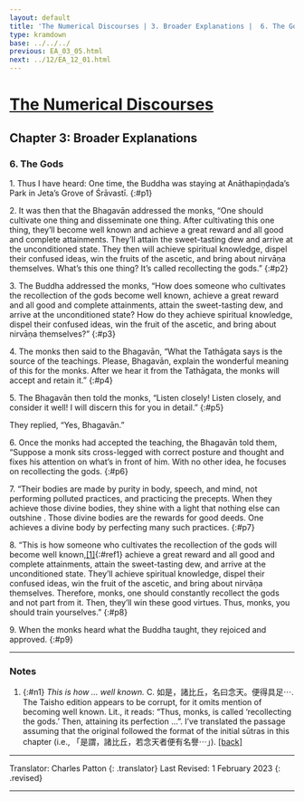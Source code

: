 ```yaml
---
layout: default
title: 'The Numerical Discourses | 3. Broader Explanations |  6. The Gods'
type: kramdown
base: ../../../
previous: EA_03_05.html
next: ../12/EA_12_01.html
---
```


# [The Numerical Discourses](../index.html)
## Chapter 3: Broader Explanations
### 6. The Gods

1\. Thus I have heard: One time, the Buddha was staying at Anāthapiṇḍada’s Park in Jeta’s Grove of Śrāvastī.
{:#p1}

2\. It was then that the Bhagavān addressed the monks, “One should cultivate one thing and disseminate one thing. After cultivating this one thing, they’ll become well known and achieve a great reward and all good and complete attainments. They’ll attain the sweet-tasting dew and arrive at the unconditioned state. They then will achieve spiritual knowledge, dispel their confused ideas, win the fruits of the ascetic, and bring about nirvāṇa themselves. What’s this one thing? It’s called recollecting the gods.”
{:#p2}

3\. The Buddha addressed the monks, “How does someone who cultivates the recollection of the gods become well known, achieve a great reward and all good and complete attainments, attain the sweet-tasting dew, and arrive at the unconditioned state? How do they achieve spiritual knowledge, dispel their confused ideas, win the fruit of the ascetic, and bring about nirvāṇa themselves?”
{:#p3}

4\. The monks then said to the Bhagavān, “What the Tathāgata says is the source of the teachings. Please, Bhagavān, explain the wonderful meaning of this for the monks. After we hear it from the Tathāgata, the monks will accept and retain it.”
{:#p4}

5\. The Bhagavān then told the monks, “Listen closely! Listen closely, and consider it well! I will discern this for you in detail.”
{:#p5}

They replied, “Yes, Bhagavān.”

6\. Once the monks had accepted the teaching, the Bhagavān told them, “Suppose a monk sits cross-legged with correct posture and thought and fixes his attention on what’s in front of him. With no other idea, he focuses on recollecting the gods.
{:#p6}

7\. “Their bodies are made by purity in body, speech, and mind, not performing polluted practices, and practicing the precepts. When they achieve those divine bodies, they shine with a light that nothing else can outshine . Those divine bodies are the rewards for good deeds. One achieves a divine body by perfecting many such practices.
{:#p7}

8\. “This is how someone who cultivates the recollection of the gods will become well known,[\[1\]](#n1){:#ref1} achieve a great reward and all good and complete attainments, attain the sweet-tasting dew, and arrive at the unconditioned state. They’ll achieve spiritual knowledge, dispel their confused ideas, win the fruit of the ascetic, and bring about nirvāṇa themselves. Therefore, monks, one should constantly recollect the gods and not part from it. Then, they’ll win these good virtues. Thus, monks, you should train yourselves.”
{:#p8}

9\. When the monks heard what the Buddha taught, they rejoiced and approved.
{:#p9}

---

### Notes

1. {:#n1} *This is how … well known.* C. 如是，諸比丘，名曰念天。便得具足⋯. The Taisho edition appears to be corrupt, for it omits mention of becoming well known. Lit., it reads: “Thus, monks, is called ‘recollecting the gods.’ Then, attaining its perfection …”. I’ve translated the passage assuming that the original followed the format of the initial sūtras in this chapter (i.e., 「是謂，諸比丘，若念天者便有名譽⋯」). [\[back\]](#ref1)

---

Translator: Charles Patton
{: .translator}
Last Revised: 1 February 2023
{: .revised}

---